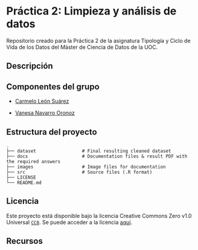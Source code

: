 # Práctica 2: Limpieza y análisis de datos

Repositorio creado para la Práctica 2 de la asignatura Tipología y Ciclo de Vida de los Datos del Máster de Ciencia de Datos de la UOC.

## Descripción

## Componentes del grupo

* [Carmelo León Suárez](https://github.com/cleons0)

* [Vanesa Navarro Oronoz](https://github.com/vnoronoz)

## Estructura del proyecto

    .
    ├── dataset                 # Final resulting cleaned dataset
    ├── docs                    # Documentation files & result PDF with the required answers
    ├── images                  # Image files for documentation
    ├── src                     # Source files (.R format)  
    ├── LICENSE
    └── README.md

## Licencia

Este proyecto está disponible bajo la licencia Creative Commons Zero v1.0 Universal [`CC0`](https://creativecommons.org/publicdomain/zero/1.0/deed.es).
Se puede acceder a la licencia [aquí](LICENSE).

## Recursos
